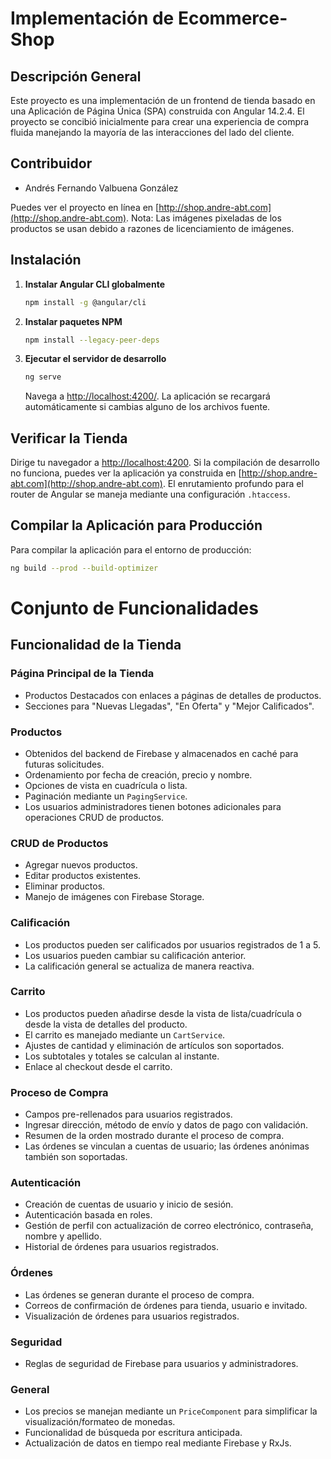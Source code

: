 # Implementación de Ecommerce-Shop

## Descripción General

Este proyecto es una implementación de un frontend de tienda basado en una Aplicación de Página Única (SPA) construida con Angular 14.2.4. El proyecto se concibió inicialmente para crear una experiencia de compra fluida manejando la mayoría de las interacciones del lado del cliente.

## Contribuidor
- Andrés Fernando Valbuena González

Puedes ver el proyecto en línea en [http://shop.andre-abt.com](http://shop.andre-abt.com). Nota: Las imágenes pixeladas de los productos se usan debido a razones de licenciamiento de imágenes.

## Instalación

1. **Instalar Angular CLI globalmente**
    ```bash
    npm install -g @angular/cli
    ```

2. **Instalar paquetes NPM**
    ```bash
    npm install --legacy-peer-deps
    ```

3. **Ejecutar el servidor de desarrollo**
    ```bash
    ng serve
    ```
    Navega a [http://localhost:4200/](http://localhost:4200/). La aplicación se recargará automáticamente si cambias alguno de los archivos fuente.

## Verificar la Tienda

Dirige tu navegador a [http://localhost:4200](http://localhost:4200). Si la compilación de desarrollo no funciona, puedes ver la aplicación ya construida en [http://shop.andre-abt.com](http://shop.andre-abt.com). El enrutamiento profundo para el router de Angular se maneja mediante una configuración `.htaccess`.

## Compilar la Aplicación para Producción

Para compilar la aplicación para el entorno de producción:

```bash
ng build --prod --build-optimizer
```

# Conjunto de Funcionalidades

## Funcionalidad de la Tienda

### Página Principal de la Tienda
- Productos Destacados con enlaces a páginas de detalles de productos.
- Secciones para "Nuevas Llegadas", "En Oferta" y "Mejor Calificados".

### Productos
- Obtenidos del backend de Firebase y almacenados en caché para futuras solicitudes.
- Ordenamiento por fecha de creación, precio y nombre.
- Opciones de vista en cuadrícula o lista.
- Paginación mediante un `PagingService`.
- Los usuarios administradores tienen botones adicionales para operaciones CRUD de productos.

### CRUD de Productos
- Agregar nuevos productos.
- Editar productos existentes.
- Eliminar productos.
- Manejo de imágenes con Firebase Storage.

### Calificación
- Los productos pueden ser calificados por usuarios registrados de 1 a 5.
- Los usuarios pueden cambiar su calificación anterior.
- La calificación general se actualiza de manera reactiva.

### Carrito
- Los productos pueden añadirse desde la vista de lista/cuadrícula o desde la vista de detalles del producto.
- El carrito es manejado mediante un `CartService`.
- Ajustes de cantidad y eliminación de artículos son soportados.
- Los subtotales y totales se calculan al instante.
- Enlace al checkout desde el carrito.

### Proceso de Compra
- Campos pre-rellenados para usuarios registrados.
- Ingresar dirección, método de envío y datos de pago con validación.
- Resumen de la orden mostrado durante el proceso de compra.
- Las órdenes se vinculan a cuentas de usuario; las órdenes anónimas también son soportadas.

### Autenticación
- Creación de cuentas de usuario y inicio de sesión.
- Autenticación basada en roles.
- Gestión de perfil con actualización de correo electrónico, contraseña, nombre y apellido.
- Historial de órdenes para usuarios registrados.

### Órdenes
- Las órdenes se generan durante el proceso de compra.
- Correos de confirmación de órdenes para tienda, usuario e invitado.
- Visualización de órdenes para usuarios registrados.

### Seguridad
- Reglas de seguridad de Firebase para usuarios y administradores.

### General
- Los precios se manejan mediante un `PriceComponent` para simplificar la visualización/formateo de monedas.
- Funcionalidad de búsqueda por escritura anticipada.
- Actualización de datos en tiempo real mediante Firebase y RxJs.



